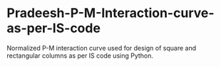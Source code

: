 # Pradeesh-P-M-Interaction-curve-as-per-IS-code
Normalized P-M interaction curve used for design of square and rectangular columns as per IS code using Python. 
